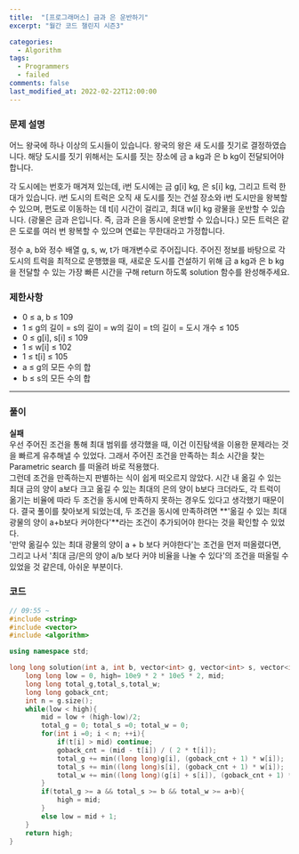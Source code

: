 ```yaml
---
title:  "[프로그래머스] 금과 은 운반하기"
excerpt: "월간 코드 챌린지 시즌3"

categories:
  - Algorithm
tags:
  - Programmers
  - failed
comments: false
last_modified_at: 2022-02-22T12:00:00
---
```

### 문제 설명
어느 왕국에 하나 이상의 도시들이 있습니다. 왕국의 왕은 새 도시를 짓기로 결정하였습니다. 해당 도시를 짓기 위해서는 도시를 짓는 장소에 금 a kg과 은 b kg이 전달되어야 합니다.  
  
각 도시에는 번호가 매겨져 있는데, i번 도시에는 금 g[i] kg, 은 s[i] kg, 그리고 트럭 한 대가 있습니다. i번 도시의 트럭은 오직 새 도시를 짓는 건설 장소와 i번 도시만을 왕복할 수 있으며, 편도로 이동하는 데 t[i] 시간이 걸리고, 최대 w[i] kg 광물을 운반할 수 있습니다. (광물은 금과 은입니다. 즉, 금과 은을 동시에 운반할 수 있습니다.) 모든 트럭은 같은 도로를 여러 번 왕복할 수 있으며 연료는 무한대라고 가정합니다.  
  
정수 a, b와 정수 배열 g, s, w, t가 매개변수로 주어집니다. 주어진 정보를 바탕으로 각 도시의 트럭을 최적으로 운행했을 때, 새로운 도시를 건설하기 위해 금 a kg과 은 b kg을 전달할 수 있는 가장 빠른 시간을 구해 return 하도록 solution 함수를 완성해주세요.  
  
### 제한사항
- 0 ≤ a, b ≤ 109
- 1 ≤ g의 길이 = s의 길이 = w의 길이 = t의 길이 = 도시 개수 ≤ 105
- 0 ≤ g[i], s[i] ≤ 109
- 1 ≤ w[i] ≤ 102
- 1 ≤ t[i] ≤ 105
- a ≤ g의 모든 수의 합
- b ≤ s의 모든 수의 합

---

### 풀이
**실패**  
우선 주어진 조건을 통해 최대 범위를 생각했을 때, 이건 이진탐색을 이용한 문제라는 것을 빠르게 유추해낼 수 있었다. 그래서 주어진 조건을 만족하는 최소 시간을 찾는 Parametric search 를 떠올려 바로 적용했다.  
그런데 조건을 만족하는지 판별하는 식이 쉽게 떠오르지 않았다. 시간 내 옮길 수 있는 최대 금의 양이 a보다 크고 옮길 수 있는 최대의 은의 양이 b보다 크더라도, 각 트럭이 옮기는 비율에 따라 두 조건을 동시에 만족하지 못하는 경우도 있다고 생각했기 때문이다. 결국 풀이를 찾아보게 되었는데, 두 조건을 동시에 만족하려면 **'옮길 수 있는 최대 광물의 양이 a+b보다 커야한다'**라는 조건이 추가되어야 한다는 것을 확인할 수 있었다.  
'만약 옮길수 있는 최대 광물의 양이 a + b 보다 커야한다'는 조건을 먼저 떠올렸다면, 그리고 나서 '최대 금/은의 양이 a/b 보다 커야 비율을 나눌 수 있다'의 조건을 떠올릴 수 있었을 것 같은데, 아쉬운 부분이다.


### 코드
```c++
// 09:55 ~ 
#include <string>
#include <vector>
#include <algorithm>

using namespace std;

long long solution(int a, int b, vector<int> g, vector<int> s, vector<int> w, vector<int> t) {
    long long low = 0, high= 10e9 * 2 * 10e5 * 2, mid;
    long long total_g,total_s,total_w;
    long long goback_cnt;
    int n = g.size();
    while(low < high){
        mid = low + (high-low)/2;
        total_g = 0; total_s =0; total_w = 0;
        for(int i =0; i < n; ++i){
            if(t[i] > mid) continue;
            goback_cnt = (mid - t[i]) / ( 2 * t[i]);
            total_g += min((long long)g[i], (goback_cnt + 1) * w[i]);
            total_s += min((long long)s[i], (goback_cnt + 1) * w[i]);
            total_w += min((long long)(g[i] + s[i]), (goback_cnt + 1) * w[i]);
        }
        if(total_g >= a && total_s >= b && total_w >= a+b){
            high = mid;
        }
        else low = mid + 1;
    }
    return high;
}
```